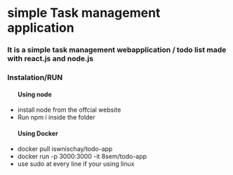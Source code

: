 <h1>simple Task management application</h1>
<h3>It is a simple task management webapplication / todo list made with react.js and node.js</h3>
<h3>Instalation/RUN</h3>
<ul>
  <h4>Using node</h4>
  <li>install node from the offcial website</li>
    <li>  Run npm i inside the folder</li>
  <h4>Using Docker</h4>

  <li>docker pull iswnischay/todo-app</li>

  <li>docker run -p 3000:3000 -it 8sem/todo-app</li>
  <li>use sudo at every line if your using linux</li>
</ul>
